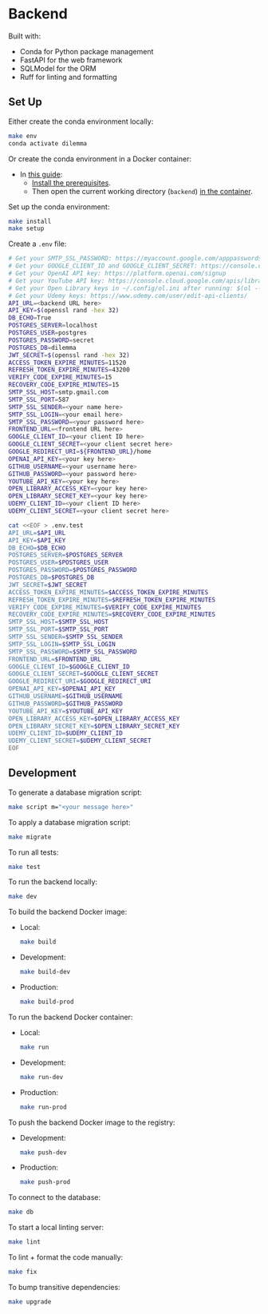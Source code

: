 # Backend

Built with:

- Conda for Python package management
- FastAPI for the web framework
- SQLModel for the ORM
- Ruff for linting and formatting

## Set Up

Either create the conda environment locally:

```bash
make env
conda activate dilemma
```

Or create the conda environment in a Docker container:

- In [this guide](https://code.visualstudio.com/docs/devcontainers/containers#_getting-started):
  - [Install the prerequisites](https://code.visualstudio.com/docs/devcontainers/containers#_getting-started).
  - Then open the current working directory (`backend`) [in the container](https://code.visualstudio.com/docs/devcontainers/containers#_quick-start-open-an-existing-folder-in-a-container).

Set up the conda environment:

```bash
make install
make setup
```

Create a `.env` file:

```bash
# Get your SMTP_SSL_PASSWORD: https://myaccount.google.com/apppasswords
# Get your GOOGLE_CLIENT_ID and GOOGLE_CLIENT_SECRET: https://console.cloud.google.com/apis/credentials
# Get your OpenAI API key: https://platform.openai.com/signup
# Get your YouTube API key: https://console.cloud.google.com/apis/library/youtube.googleapis.com
# Get your Open Library keys in ~/.config/ol.ini after running: $(ol --configure --email <your email here>)
# Get your Udemy keys: https://www.udemy.com/user/edit-api-clients/
API_URL=<backend URL here>
API_KEY=$(openssl rand -hex 32)
DB_ECHO=True
POSTGRES_SERVER=localhost
POSTGRES_USER=postgres
POSTGRES_PASSWORD=secret
POSTGRES_DB=dilemma
JWT_SECRET=$(openssl rand -hex 32)
ACCESS_TOKEN_EXPIRE_MINUTES=11520
REFRESH_TOKEN_EXPIRE_MINUTES=43200
VERIFY_CODE_EXPIRE_MINUTES=15
RECOVERY_CODE_EXPIRE_MINUTES=15
SMTP_SSL_HOST=smtp.gmail.com
SMTP_SSL_PORT=587
SMTP_SSL_SENDER=<your name here>
SMTP_SSL_LOGIN=<your email here>
SMTP_SSL_PASSWORD=<your password here>
FRONTEND_URL=<frontend URL here>
GOOGLE_CLIENT_ID=<your client ID here>
GOOGLE_CLIENT_SECRET=<your client secret here>
GOOGLE_REDIRECT_URI=${FRONTEND_URL}/home
OPENAI_API_KEY=<your key here>
GITHUB_USERNAME=<your username here>
GITHUB_PASSWORD=<your password here>
YOUTUBE_API_KEY=<your key here>
OPEN_LIBRARY_ACCESS_KEY=<your key here>
OPEN_LIBRARY_SECRET_KEY=<your key here>
UDEMY_CLIENT_ID=<your client ID here>
UDEMY_CLIENT_SECRET=<your client secret here>

cat <<EOF > .env.test
API_URL=$API_URL
API_KEY=$API_KEY
DB_ECHO=$DB_ECHO
POSTGRES_SERVER=$POSTGRES_SERVER
POSTGRES_USER=$POSTGRES_USER
POSTGRES_PASSWORD=$POSTGRES_PASSWORD
POSTGRES_DB=$POSTGRES_DB
JWT_SECRET=$JWT_SECRET
ACCESS_TOKEN_EXPIRE_MINUTES=$ACCESS_TOKEN_EXPIRE_MINUTES
REFRESH_TOKEN_EXPIRE_MINUTES=$REFRESH_TOKEN_EXPIRE_MINUTES
VERIFY_CODE_EXPIRE_MINUTES=$VERIFY_CODE_EXPIRE_MINUTES
RECOVERY_CODE_EXPIRE_MINUTES=$RECOVERY_CODE_EXPIRE_MINUTES
SMTP_SSL_HOST=$SMTP_SSL_HOST
SMTP_SSL_PORT=$SMTP_SSL_PORT
SMTP_SSL_SENDER=$SMTP_SSL_SENDER
SMTP_SSL_LOGIN=$SMTP_SSL_LOGIN
SMTP_SSL_PASSWORD=$SMTP_SSL_PASSWORD
FRONTEND_URL=$FRONTEND_URL
GOOGLE_CLIENT_ID=$GOOGLE_CLIENT_ID
GOOGLE_CLIENT_SECRET=$GOOGLE_CLIENT_SECRET
GOOGLE_REDIRECT_URI=$GOOGLE_REDIRECT_URI
OPENAI_API_KEY=$OPENAI_API_KEY
GITHUB_USERNAME=$GITHUB_USERNAME
GITHUB_PASSWORD=$GITHUB_PASSWORD
YOUTUBE_API_KEY=$YOUTUBE_API_KEY
OPEN_LIBRARY_ACCESS_KEY=$OPEN_LIBRARY_ACCESS_KEY
OPEN_LIBRARY_SECRET_KEY=$OPEN_LIBRARY_SECRET_KEY
UDEMY_CLIENT_ID=$UDEMY_CLIENT_ID
UDEMY_CLIENT_SECRET=$UDEMY_CLIENT_SECRET
EOF
```

## Development

To generate a database migration script:

```bash
make script m="<your message here>"
```

To apply a database migration script:

```bash
make migrate
```

To run all tests:

```bash
make test
```

To run the backend locally:

```bash
make dev
```

To build the backend Docker image:

- Local:

  ```bash
  make build
  ```

- Development:

  ```bash
  make build-dev
  ```

- Production:

  ```bash
  make build-prod
  ```

To run the backend Docker container:

- Local:

  ```bash
  make run
  ```

- Development:

  ```bash
  make run-dev
  ```

- Production:

  ```bash
  make run-prod
  ```

To push the backend Docker image to the registry:

- Development:

  ```bash
  make push-dev
  ```

- Production:

  ```bash
  make push-prod
  ```

To connect to the database:

```bash
make db
```

To start a local linting server:

```bash
make lint
```

To lint + format the code manually:

```bash
make fix
```

To bump transitive dependencies:

```bash
make upgrade
```
